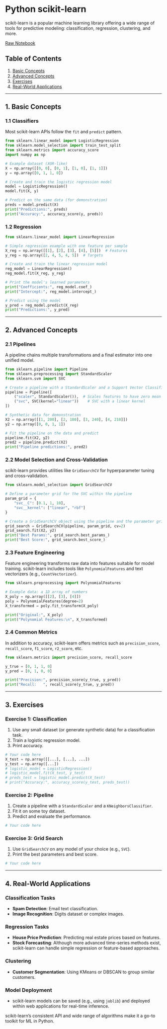 # Python scikit-learn

scikit-learn is a popular machine learning library offering a wide range of tools for predictive modeling: classification, regression, clustering, and more.

[Raw Notebook](https://github.com/agombert/AdvancedNLPClasses/blob/main/notebooks/support/Session_1_1_Python_1o1_5.ipynb)

## Table of Contents
1. [Basic Concepts](#basic)
2. [Advanced Concepts](#advanced)
3. [Exercises](#exercises)
4. [Real-World Applications](#applications)

---

## 1. Basic Concepts <a name="basic"></a>

### 1.1 Classifiers

Most scikit-learn APIs follow the `fit` and `predict` pattern.

```python
from sklearn.linear_model import LogisticRegression
from sklearn.model_selection import train_test_split
from sklearn.metrics import accuracy_score
import numpy as np

# Example dataset (XOR-like)
X = np.array([[0, 0], [0, 1], [1, 0], [1, 1]])
y = np.array([0, 1, 1, 0])

# Create and train the logistic regression model
model = LogisticRegression()
model.fit(X, y)

# Predict on the same data (for demonstration)
preds = model.predict(X)
print("Predictions:", preds)
print("Accuracy:", accuracy_score(y, preds))
```

### 1.2 Regression

```python
from sklearn.linear_model import LinearRegression

# Simple regression example with one feature per sample
X_reg = np.array([[1], [2], [3], [4], [5]])  # Features
y_reg = np.array([2, 4, 5, 4, 5])  # Targets

# Create and train the linear regression model
reg_model = LinearRegression()
reg_model.fit(X_reg, y_reg)

# Print the model's learned parameters
print("Coefficients:", reg_model.coef_)
print("Intercept:", reg_model.intercept_)

# Predict using the model
y_pred = reg_model.predict(X_reg)
print("Predictions:", y_pred)
```

---

## 2. Advanced Concepts <a name="advanced"></a>

### 2.1 Pipelines

A pipeline chains multiple transformations and a final estimator into one unified model.

```python
from sklearn.pipeline import Pipeline
from sklearn.preprocessing import StandardScaler
from sklearn.svm import SVC

# Create a pipeline with a StandardScaler and a Support Vector Classifier
pipeline = Pipeline([
    ("scaler", StandardScaler()),  # Scales features to have zero mean and unit variance
    ("svc", SVC(kernel="linear"))    # SVC with a linear kernel
])

# Synthetic data for demonstration
X2 = np.array([[1, 200], [2, 180], [3, 240], [4, 210]])
y2 = np.array([0, 0, 1, 1])

# Fit the pipeline on the data and predict
pipeline.fit(X2, y2)
pred2 = pipeline.predict(X2)
print("Pipeline predictions:", pred2)
```

### 2.2 Model Selection and Cross-Validation

scikit-learn provides utilities like `GridSearchCV` for hyperparameter tuning and cross-validation.

```python
from sklearn.model_selection import GridSearchCV

# Define a parameter grid for the SVC within the pipeline
param_grid = {
    "svc__C": [0.1, 1, 10],
    "svc__kernel": ["linear", "rbf"]
}

# Create a GridSearchCV object using the pipeline and the parameter grid, with 2-fold cross-validation
grid_search = GridSearchCV(pipeline, param_grid, cv=2)
grid_search.fit(X2, y2)
print("Best Params:", grid_search.best_params_)
print("Best Score:", grid_search.best_score_)
```

### 2.3 Feature Engineering

Feature engineering transforms raw data into features suitable for model training. scikit-learn includes tools like `PolynomialFeatures` and text vectorizers (e.g., `CountVectorizer`).

```python
from sklearn.preprocessing import PolynomialFeatures

# Example data: a 1D array of numbers
X_poly = np.array([[2], [3], [4]])
poly = PolynomialFeatures(degree=2)
X_transformed = poly.fit_transform(X_poly)

print("Original:", X_poly)
print("Polynomial Features:\n", X_transformed)
```

### 2.4 Common Metrics

In addition to accuracy, scikit-learn offers metrics such as `precision_score`, `recall_score`, `f1_score`, `r2_score`, etc.

```python
from sklearn.metrics import precision_score, recall_score

y_true = [0, 1, 1, 0]
y_pred = [0, 1, 0, 0]

print("Precision:", precision_score(y_true, y_pred))
print("Recall:   ", recall_score(y_true, y_pred))
```

---

## 3. Exercises <a name="exercises"></a>

### Exercise 1: Classification
1. Use any small dataset (or generate synthetic data) for a classification task.
2. Train a logistic regression model.
3. Print accuracy.

```python
# Your code here
X_test = np.array([[...], [...], ...])
y_test = np.array([...])
# logistic_model = LogisticRegression()
# logistic_model.fit(X_test, y_test)
# preds_test = logistic_model.predict(X_test)
# print("Accuracy:", accuracy_score(y_test, preds_test))
```

### Exercise 2: Pipeline
1. Create a pipeline with a `StandardScaler` and a `KNeighborsClassifier`.
2. Fit it on some toy dataset.
3. Predict and evaluate the performance.

```python
# Your code here
```

### Exercise 3: Grid Search
1. Use `GridSearchCV` on any model of your choice (e.g., `SVC`).
2. Print the best parameters and best score.

```python
# Your code here
```

---

## 4. Real-World Applications <a name="applications"></a>

### Classification Tasks
- **Spam Detection**: Email text classification.
- **Image Recognition**: Digits dataset or complex images.

### Regression Tasks
- **House Price Prediction**: Predicting real estate prices based on features.
- **Stock Forecasting**: Although more advanced time-series methods exist, scikit-learn can handle simple regression or feature-based approaches.

### Clustering
- **Customer Segmentation**: Using KMeans or DBSCAN to group similar customers.

### Model Deployment
- scikit-learn models can be saved (e.g., using `joblib`) and deployed within web applications for real-time inference.

scikit-learn’s consistent API and wide range of algorithms make it a go-to toolkit for ML in Python.
